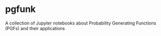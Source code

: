 # pgfunk
A collection of Jupyter notebooks about Probability Generating Functions (PGFs) and their applications
